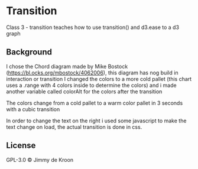 # Transition
Class 3 - transition teaches how to use transition() and d3.ease to a d3 graph

## Background
I chose the Chord diagram made by Mike Bostock (https://bl.ocks.org/mbostock/4062006), this diagram has nog build in interaction or transition
I changed the colors to a more cold pallet (this chart uses a .range with 4 colors inside to determine the colors) and
i made another variable called colorAlt for the colors after the transition

The colors change from a cold pallet to a warm color pallet in 3 seconds with a cubic transition

In order to change the text on the right i used some javascript to make the text change on load,
the actual transition is done in css.

## License
GPL-3.0 © Jimmy de Kroon

